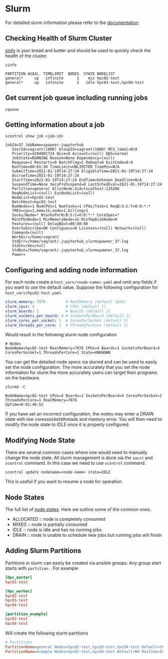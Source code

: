# Slurm

For detailed slurm information please refer to the
[documentation](https://slurm.schedmd.com/overview.html).

## Checking Health of Slurm Cluster

[sinfo](https://slurm.schedmd.com/sinfo.html) is your bread and butter
and should be used to quickly check the health of the cluster.

```shell
sinfo
```

```shell
PARTITION AVAIL  TIMELIMIT  NODES  STATE NODELIST
general*     up   infinite      1    mix hpc02-test
general*     up   infinite      2   idle hpc03-test,hpc04-test
```

## Get current job queue including running jobs

```shell
squeue
```

## Getting information about a job

```shell
scontrol show job <job-id>
```

```shell
JobId=37 JobName=spawner-jupyterhub
   UserId=vagrant(1000) GroupId=vagrant(1000) MCS_label=N/A
   Priority=4294901724 Nice=0 Account=(null) QOS=normal
   JobState=RUNNING Reason=None Dependency=(null)
   Requeue=1 Restarts=0 BatchFlag=1 Reboot=0 ExitCode=0:0
   RunTime=00:01:16 TimeLimit=UNLIMITED TimeMin=N/A
   SubmitTime=2021-01-19T14:27:24 EligibleTime=2021-01-19T14:27:24
   AccrueTime=2021-01-19T14:27:24
   StartTime=2021-01-19T14:27:24 EndTime=Unknown Deadline=N/A
   SuspendTime=None SecsPreSuspend=0 LastSchedEval=2021-01-19T14:27:24
   Partition=general AllocNode:Sid=localhost:135266
   ReqNodeList=(null) ExcNodeList=(null)
   NodeList=hpc02-test
   BatchHost=hpc02-test
   NumNodes=1 NumCPUs=1 NumTasks=1 CPUs/Task=1 ReqB:S:C:T=0:0:*:*
   TRES=cpu=1,mem=1G,node=1,billing=1
   Socks/Node=* NtasksPerN:B:S:C=0:0:*:* CoreSpec=*
   MinCPUsNode=1 MinMemoryNode=1G MinTmpDiskNode=0
   Features=(null) DelayBoot=00:00:00
   OverSubscribe=OK Contiguous=0 Licenses=(null) Network=(null)
   Command=(null)
   WorkDir=/home/vagrant
   StdErr=/home/vagrant/.jupyterhub_slurmspawner_37.log
   StdIn=/dev/null
   StdOut=/home/vagrant/.jupyterhub_slurmspawner_37.log
   Power=
```

## Configuring and adding node information

For each node create a `host_vars/<node-name>.yaml` and omit any
fields if you want to use the default value. Suppose the following
configuration for `host_vars/hpc02-test.yaml`.

```yaml
slurm_memory: 7976         # RealMemory (default 1024)
slurm_cpus: 4              # CPUs (default 1)
slurm_boards: 1            # Boards (default 1)
slurm_sockets_per_board: 4 # SocketsPerBoard (default 1)
slurm_cores_per_socket: 1  # CoresPerSocket (default 1)
slurm_threads_per_core: 1  # ThreadsPerCore (default 1)
```

Would result in the following slurm node configuration

```init
# Nodes
NodeName=hpc02-test RealMemory=7976 CPUs=4 Boards=1 SocketsPerBoard=4 CoresPerSocket=1 ThreadsPerCore=1 State=UNKNOWN
```

You can get the detailed node specs via slurmd and can be used to
easily set the node configuration. The more accurately that you set
the node information for slurm the more accurately users can target
their programs on the hardware.

```shell
slurmd -C
```

```shell
NodeName=hpc02-test CPUs=4 Boards=1 SocketsPerBoard=4 CoresPerSocket=1 ThreadsPerCore=1 RealMemory=7976
UpTime=0-01:46:52
```

If you have set an incorrect configuration, the nodes may enter a
DRAIN state with low cores*sockets*threads and memory error. You will
then need to modify the node state to IDLE once it is properly
configured.

## Modifying Node State

There are several common cases where one would need to manually change
the node state. All slurm management is done via the `sacct` and
`scontrol` command. In this case we need to use `scontrol` command.

```shell
scontrol update nodename=<node-name> state=IDLE
```

This is useful if you want to resume a node for operation.

## Node States

The full list of [node
states](https://slurm.schedmd.com/sinfo.html#lbAG). Here we outline
some of the common ones.

- ALLOCATED :: node is completely consumed
- MIXED :: node is partially consumed
- IDLE :: node is idle and has no running jobs
- DRAIN :: node is unable to schedule new jobs but running jobs will finish

## Adding Slurm Partitions

Partitions in slurm can easily be created via ansible groups. Any
group start starts with `partition-`. For example

```ini
[hpc_master]
hpc01-test

[hpc_worker]
hpc02-test
hpc03-test
hpc04-test

[partition_example]
hpc02-test
hpc04-test
```

Will create the following slurm partitions

```ini
# Partitions
PartitionName=general Nodes=hpc02-test,hpc03-test,hpc04-test Default=YES MaxTime=INFINITE State=UP
PartitionName=example Nodes=hpc02-test,hpc04-test Default=NO MaxTime=INFINITE State=UP
```
